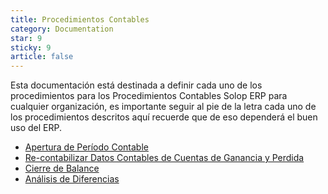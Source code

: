 ```yaml
---
title: Procedimientos Contables
category: Documentation
star: 9
sticky: 9
article: false
---
```


Esta documentación está destinada a definir cada uno de los procedimientos para los Procedimientos Contables Solop ERP para cualquier organización, es importante seguir al pie de la letra cada uno de los procedimientos descritos aquí recuerde que de eso dependerá el buen uso del ERP.

- [Apertura de Período Contable](opening)
- [Re-contabilizar Datos Contables de Cuentas de Ganancia y Perdida](revenue)
- [Cierre de Balance](balance-sheet-closing)
- [Análisis de Diferencias](difference-analysis)